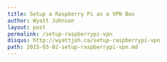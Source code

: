```yaml
---
title: Setup a Raspberry Pi as a VPN Box
author: Wyatt Johnson
layout: post
permalink: /setup-raspberrypi-vpn
disqus: http://wyattjoh.ca/setup-raspberrypi-vpn
path: 2015-03-02-setup-raspberrypi-vpn.md
---
```

